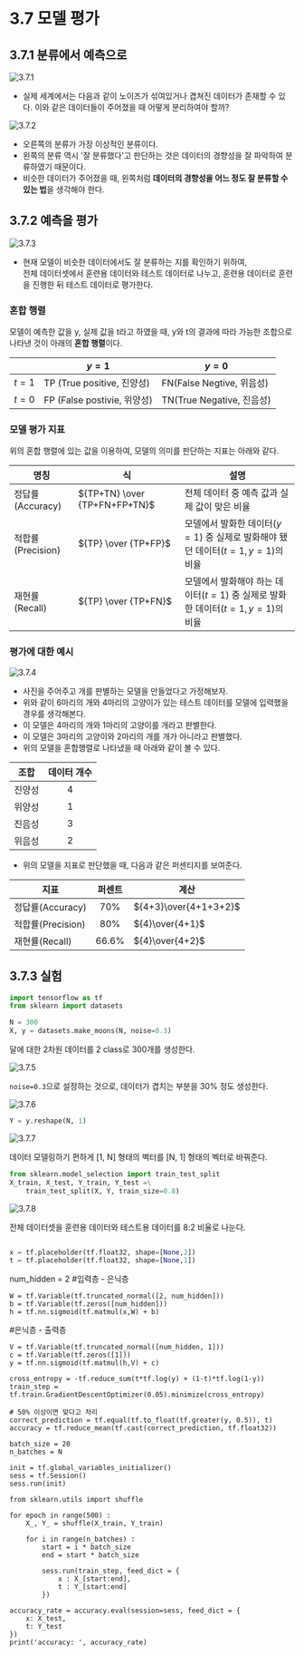 # 3.7 모델 평가
## 3.7.1 분류에서 예측으로

![3.7.1](image/1.png)

- 실제 세계에서는 다음과 같이 노이즈가 섞여있거나 겹쳐진 데이터가 존재할 수 있다. 이와 같은 데이터들이 주어졌을 때 어떻게 분리하여야 할까?

![3.7.2](image/2.png)

- 오른쪽의 분류가 가장 이상적인 분류이다.
- 왼쪽의 분류 역시 '잘 분류했다'고 판단하는 것은 데이터의 경향성을 잘 파악하여 분류하였기 때문이다.
- 비슷한 데이터가 주어졌을 때, 왼쪽처럼 **데이터의 경향성을 어느 정도 잘 분류할 수 있는 법**을 생각해야 한다.

## 3.7.2 예측을 평가
![3.7.3](image/3.PNG)

- 현재 모델이 비슷한 데이터에서도 잘 분류하는 지를 확인하기 위하여,  
  전체 데이터셋에서 훈련용 데이터와 테스트 데이터로 나누고, 훈련용 데이터로 훈련을 진행한 뒤 테스트 데이터로 평가한다.

### 혼합 행렬
모델이 예측한 값을 y, 실제 값을 t라고 하였을 때, y와 t의 결과에 따라 가능한 조합으로 나타낸 것이 아래의 **혼합 행렬**이다.

|| $y=1$ | $y=0$|
|-|-|-|
|$t=1$|TP (True positive, 진양성)|FN(False Negtive, 위음성)|
|$t=0$|FP (False postivie, 위양성)|TN(True Negative, 진음성)|

### 모델 평가 지표
위의 혼합 행렬에 있는 값을 이용하여, 모델의 의미를 판단하는 지표는 아래와 같다.

|명칭|식|설명|
|-|-|-|
|정답률(Accuracy)|${TP+TN} \over {TP+FN+FP+TN}$|전체 데이터 중 예측 값과 실제 값이 맞은 비율|
|적합률(Precision)|${TP} \over {TP+FP}$|모델에서 발화한 데이터$(y=1)$ 중 실제로 발화해야 됐던 데이터$(t=1,y=1)$의 비율|
|재현률(Recall)|${TP} \over {TP+FN}$|모델에서 발화해야 하는 데이터$(t=1)$ 중 실제로 발화한 데이터$(t=1,y=1)$의 비율|

### 평가에 대한 예시

![3.7.4](image/4.PNG)

- 사진을 주어주고 개를 판별하는 모델을 만들었다고 가정해보자.
- 위와 같이 6마리의 개와 4마리의 고양이가 있는 테스트 데이터를 모델에 입력했을 경우를 생각해본다.
- 이 모델은 4마리의 개와 1마리의 고양이를 개라고 판별한다.
- 이 모델은 3마리의 고양이와 2마리의 개를 개가 아니라고 판별했다.
- 위의 모델을 혼합행렬로 나타냈을 때 아래와 같이 볼 수 있다.

|조합|데이터 개수|
|-|:-:|
|진양성|4|
|위양성|1|
|진음성|3|
|위음성|2|

- 위의 모델을 지표로 판단했을 때, 다음과 같은 퍼센티지를 보여준다.

|지표|퍼센트|계산|
|-|:-:|-|
|정답률(Accuracy)|70%|${4+3}\over{4+1+3+2}$|
|적합률(Precision)|80%|${4}\over{4+1}$|
|재현률(Recall)|66.6%|${4}\over{4+2}$|

## 3.7.3 실험

```python
import tensorflow as tf
from sklearn import datasets

N = 300
X, y = datasets.make_moons(N, noise=0.3)
```
달에 대한 2차원 데이터를 2 class로 300개를 생성한다.

![3.7.5](image/5.png)

```noise=0.3```으로 설정하는 것으로, 데이터가 겹치는 부분을 30% 정도 생성한다.

![3.7.6](image/6.png)

```python
Y = y.reshape(N, 1) 
```
![3.7.7](image/7.png)

데이터 모델링하기 편하게 [1, N] 형태의 벡터를 [N, 1] 형태의 벡터로 바꿔준다. 

```python
from sklearn.model_selection import train_test_split
X_train, X_test, Y_train, Y_test =\
    train_test_split(X, Y, train_size=0.8)
```
![3.7.8](image/8.png)

전체 데이터셋을 훈련용 데이터와 테스트용 데이터를 8:2 비율로 나눈다. 

```python

x = tf.placeholder(tf.float32, shape=[None,2])
t = tf.placeholder(tf.float32, shape=[None,1])
```

num_hidden = 2
#입력층 - 은닉층
```
W = tf.Variable(tf.truncated_normal([2, num_hidden]))
b = tf.Variable(tf.zeros([num_hidden]))
h = tf.nn.sigmoid(tf.matmul(x,W) + b)
```
#은닉층 - 출력층

```
V = tf.Variable(tf.truncated_normal([num_hidden, 1]))
c = tf.Variable(tf.zeros([1]))
y = tf.nn.sigmoid(tf.matmul(h,V) + c)

cross_entropy = -tf.reduce_sum(t*tf.log(y) + (1-t)*tf.log(1-y))
train_step = tf.train.GradientDescentOptimizer(0.05).minimize(cross_entropy)

# 50% 이상이면 맞다고 처리
correct_prediction = tf.equal(tf.to_float(tf.greater(y, 0.5)), t)
accuracy = tf.reduce_mean(tf.cast(correct_prediction, tf.float32))

batch_size = 20
n_batches = N

init = tf.global_variables_initializer()
sess = tf.Session()
sess.run(init)

from sklearn.utils import shuffle

for epoch in range(500) :
    X_, Y_ = shuffle(X_train, Y_train)

    for i in range(n_batches) :
        start = i * batch_size
        end = start * batch_size
        
        sess.run(train_step, feed_dict = {
            x : X_[start:end],
            t : Y_[start:end]
        })

accuracy_rate = accuracy.eval(session=sess, feed_dict = {
    x: X_test,
    t: Y_test
})
print('accuracy: ', accuracy_rate)
```